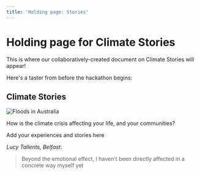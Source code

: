 ```yaml
---
title: 'Holding page: Stories'
---
```


# Holding page for Climate Stories

This is where our collaboratively-created document on Climate Stories will appear!

Here's a taster from before the hackathon begins:


## Climate Stories

![Floods in Australia](https://live.staticflickr.com/5086/5348818542_b8b032a47b_n.jpg)


How is the climate crisis affecting your life, and your communities?

Add your experiences and stories here







*Lucy Tallents, Belfast*:
> Beyond the emotional effect, I haven't been directly affected in a concrete way myself yet


